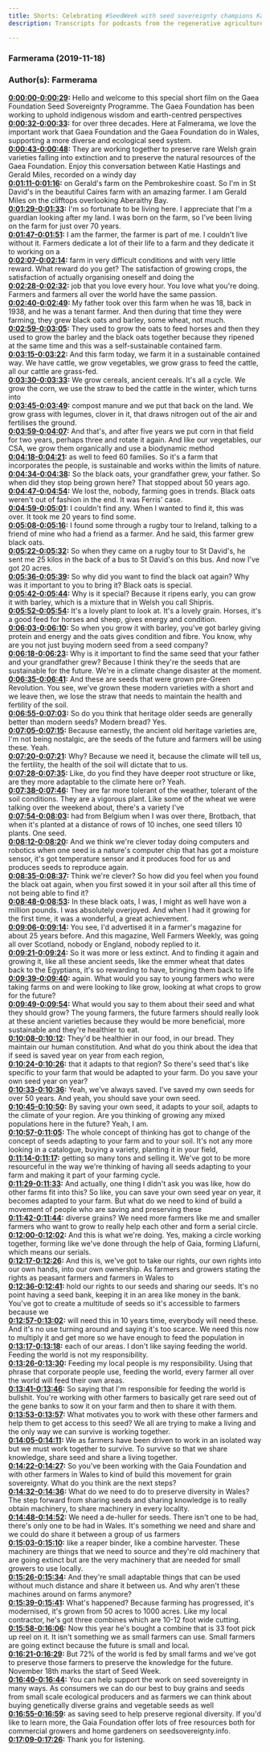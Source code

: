 ```yaml
---
title: Shorts: Celebrating #SeedWeek with seed sovereignty champions Katie Hastings and Gerard Miles
description: Transcripts for podcasts from the regenerative agriculture space. Search and find episodes and timestamps.

---
```


### Farmerama  (2019-11-18)  
### Author(s): Farmerama  

**[0:00:00-0:00:29](https://soundcloud.com/farmerama-radio/gaia-fondation-black-oats#t=0:00:00):**  Hello and welcome to this special short film on the  Gaea Foundation Seed Sovereignty Programme.  The Gaea Foundation has been working to uphold indigenous wisdom and earth-centred perspectives  
**[0:00:32-0:00:33](https://soundcloud.com/farmerama-radio/gaia-fondation-black-oats#t=0:00:32):**  for over three decades.  Here at Falmerama, we love the important work that Gaea Foundation and the Gaea Foundation  do in Wales, supporting a more diverse and ecological seed system.  
**[0:00:43-0:00:48](https://soundcloud.com/farmerama-radio/gaia-fondation-black-oats#t=0:00:43):**  They are working together to preserve rare Welsh grain varieties falling into extinction  and to preserve the natural resources of the Gaea Foundation.  Enjoy this conversation between Katie Hastings and Gerald Miles, recorded on a windy day  
**[0:01:11-0:01:16](https://soundcloud.com/farmerama-radio/gaia-fondation-black-oats#t=0:01:11):**  on Gerald's farm on the Pembrokeshire coast.  So I'm in St David's in the beautiful Caires farm with an amazing farmer.  I am Gerald Miles on the clifftops overlooking Aberaithy Bay.  
**[0:01:29-0:01:33](https://soundcloud.com/farmerama-radio/gaia-fondation-black-oats#t=0:01:29):**  I'm so fortunate to be living here.  I appreciate that I'm a guardian looking after my land.  I was born on the farm, so I've been living on the farm for just over 70 years.  
**[0:01:47-0:01:51](https://soundcloud.com/farmerama-radio/gaia-fondation-black-oats#t=0:01:47):**  I am the farmer, the farmer is part of me.  I couldn't live without it.  Farmers dedicate a lot of their life to a farm and they dedicate it to working on a  
**[0:02:07-0:02:14](https://soundcloud.com/farmerama-radio/gaia-fondation-black-oats#t=0:02:07):**  farm in very difficult conditions and with very little reward.  What reward do you get?  The satisfaction of growing crops, the satisfaction of actually organising oneself and doing the  
**[0:02:28-0:02:32](https://soundcloud.com/farmerama-radio/gaia-fondation-black-oats#t=0:02:28):**  job that you love every hour.  You love what you're doing.  Farmers and farmers all over the world have the same passion.  
**[0:02:40-0:02:49](https://soundcloud.com/farmerama-radio/gaia-fondation-black-oats#t=0:02:40):**  My father took over this farm when he was 18, back in 1938, and he was a tenant farmer.  And then during that time they were farming, they grew black oats and barley, some wheat,  not much.  
**[0:02:59-0:03:05](https://soundcloud.com/farmerama-radio/gaia-fondation-black-oats#t=0:02:59):**  They used to grow the oats to feed horses and then they used to grow the barley and  the black oats together because they ripened at the same time and this was a self-sustainable  contained farm.  
**[0:03:15-0:03:22](https://soundcloud.com/farmerama-radio/gaia-fondation-black-oats#t=0:03:15):**  And this farm today, we farm it in a sustainable contained way.  We have cattle, we grow vegetables, we grow grass to feed the cattle, all our cattle are  grass-fed.  
**[0:03:30-0:03:33](https://soundcloud.com/farmerama-radio/gaia-fondation-black-oats#t=0:03:30):**  We grow cereals, ancient cereals.  It's all a cycle.  We grow the corn, we use the straw to bed the cattle in the winter, which turns into  
**[0:03:45-0:03:49](https://soundcloud.com/farmerama-radio/gaia-fondation-black-oats#t=0:03:45):**  compost manure and we put that back on the land.  We grow grass with legumes, clover in it, that draws nitrogen out of the air and fertilises  the ground.  
**[0:03:59-0:04:07](https://soundcloud.com/farmerama-radio/gaia-fondation-black-oats#t=0:03:59):**  And that's, and after five years we put corn in that field for two years, perhaps  three and rotate it again.  And like our vegetables, our CSA, we grow them organically and use a biodynamic method  
**[0:04:18-0:04:21](https://soundcloud.com/farmerama-radio/gaia-fondation-black-oats#t=0:04:18):**  as well to feed 60 families.  So it's a farm that incorporates the people, is sustainable and works within the limits  of nature.  
**[0:04:34-0:04:38](https://soundcloud.com/farmerama-radio/gaia-fondation-black-oats#t=0:04:34):**  So the black oats, your grandfather grew, your father.  So when did they stop being grown here?  That stopped about 50 years ago.  
**[0:04:47-0:04:54](https://soundcloud.com/farmerama-radio/gaia-fondation-black-oats#t=0:04:47):**  We lost the, nobody, farming goes in trends.  Black oats weren't out of fashion in the end.  It was Ferris' case.  
**[0:04:59-0:05:01](https://soundcloud.com/farmerama-radio/gaia-fondation-black-oats#t=0:04:59):**  I couldn't find any.  When I wanted to find it, this was over.  It took me 20 years to find some.  
**[0:05:08-0:05:16](https://soundcloud.com/farmerama-radio/gaia-fondation-black-oats#t=0:05:08):**  I found some through a rugby tour to Ireland, talking to a friend of mine who had a friend  as a farmer.  And he said, this farmer grew black oats.  
**[0:05:22-0:05:32](https://soundcloud.com/farmerama-radio/gaia-fondation-black-oats#t=0:05:22):**  So when they came on a rugby tour to St David's, he sent me 25 kilos in the back of a bus to  St David's on this bus.  And now I've got 20 acres.  
**[0:05:36-0:05:39](https://soundcloud.com/farmerama-radio/gaia-fondation-black-oats#t=0:05:36):**  So why did you want to find the black oat again?  Why was it important to you to bring it?  Black oats is special.  
**[0:05:42-0:05:44](https://soundcloud.com/farmerama-radio/gaia-fondation-black-oats#t=0:05:42):**  Why is it special?  Because it ripens early, you can grow it with barley, which is a mixture that in Welsh you  call Shipris.  
**[0:05:52-0:05:54](https://soundcloud.com/farmerama-radio/gaia-fondation-black-oats#t=0:05:52):**  It's a lovely plant to look at.  It's a lovely grain.  Horses, it's a good feed for horses and sheep, gives energy and condition.  
**[0:06:03-0:06:10](https://soundcloud.com/farmerama-radio/gaia-fondation-black-oats#t=0:06:03):**  So when you grow it with barley, you've got barley giving protein and energy and the oats  gives condition and fibre.  You know, why are you not just buying modern seed from a seed company?  
**[0:06:18-0:06:23](https://soundcloud.com/farmerama-radio/gaia-fondation-black-oats#t=0:06:18):**  Why is it important to find the same seed that your father and your grandfather grew?  Because I think they're the seeds that are sustainable for the future.  We're in a climate change disaster at the moment.  
**[0:06:35-0:06:41](https://soundcloud.com/farmerama-radio/gaia-fondation-black-oats#t=0:06:35):**  And these are seeds that were grown pre-Green Revolution.  You see, we've grown these modern varieties with a short and we leave then, we lose the  straw that needs to maintain the health and fertility of the soil.  
**[0:06:55-0:07:03](https://soundcloud.com/farmerama-radio/gaia-fondation-black-oats#t=0:06:55):**  So do you think that heritage older seeds are generally better than modern seeds?  Modern bread?  Yes.  
**[0:07:05-0:07:15](https://soundcloud.com/farmerama-radio/gaia-fondation-black-oats#t=0:07:05):**  Because earnestly, the ancient old heritage varieties are, I'm not being nostalgic, are  the seeds of the future and farmers will be using these.  Yeah.  
**[0:07:20-0:07:21](https://soundcloud.com/farmerama-radio/gaia-fondation-black-oats#t=0:07:20):**  Why?  Because we need it, because the climate will tell us, the fertility, the health of the  soil will dictate that to us.  
**[0:07:28-0:07:35](https://soundcloud.com/farmerama-radio/gaia-fondation-black-oats#t=0:07:28):**  Like, do you find they have deeper root structure or like, are they more adaptable to the climate  here or?  Yeah.  
**[0:07:38-0:07:46](https://soundcloud.com/farmerama-radio/gaia-fondation-black-oats#t=0:07:38):**  They are far more tolerant of the weather, tolerant of the soil conditions.  They are a vigorous plant.  Like some of the wheat we were talking over the weekend about, there's a variety I've  
**[0:07:54-0:08:03](https://soundcloud.com/farmerama-radio/gaia-fondation-black-oats#t=0:07:54):**  had from Belgium when I was over there, Brotbach, that when it's planted at a distance of rows  of 10 inches, one seed tillers 10 plants.  One seed.  
**[0:08:12-0:08:20](https://soundcloud.com/farmerama-radio/gaia-fondation-black-oats#t=0:08:12):**  And we think we're clever today doing computers and robotics when one seed is a nature's  computer chip that has got a moisture sensor, it's got temperature sensor and it produces  food for us and produces seeds to reproduce again.  
**[0:08:35-0:08:37](https://soundcloud.com/farmerama-radio/gaia-fondation-black-oats#t=0:08:35):**  Think we're clever?  So how did you feel when you found the black oat again, when you first sowed it in your  soil after all this time of not being able to find it?  
**[0:08:48-0:08:53](https://soundcloud.com/farmerama-radio/gaia-fondation-black-oats#t=0:08:48):**  In these black oats, I was, I might as well have won a million pounds.  I was absolutely overjoyed.  And when I had it growing for the first time, it was a wonderful, a great achievement.  
**[0:09:06-0:09:14](https://soundcloud.com/farmerama-radio/gaia-fondation-black-oats#t=0:09:06):**  You see, I'd advertised it in a farmer's magazine for about 25 years before.  And this magazine, Well Farmers Weekly, was going all over Scotland, nobody or England,  nobody replied to it.  
**[0:09:21-0:09:24](https://soundcloud.com/farmerama-radio/gaia-fondation-black-oats#t=0:09:21):**  So it was more or less extinct.  And to finding it again and growing it, like all these ancient seeds, like the emmer wheat  that dates back to the Egyptians, it's so rewarding to have, bringing them back to life  
**[0:09:39-0:09:40](https://soundcloud.com/farmerama-radio/gaia-fondation-black-oats#t=0:09:39):**  again.  What would you say to young farmers who were taking farms on and were looking to like grow,  looking at what crops to grow for the future?  
**[0:09:49-0:09:54](https://soundcloud.com/farmerama-radio/gaia-fondation-black-oats#t=0:09:49):**  What would you say to them about their seed and what they should grow?  The young farmers, the future farmers should really look at these ancient varieties because  they would be more beneficial, more sustainable and they're healthier to eat.  
**[0:10:08-0:10:12](https://soundcloud.com/farmerama-radio/gaia-fondation-black-oats#t=0:10:08):**  They'd be healthier in our food, in our bread.  They maintain our human constitution.  And what do you think about the idea that if seed is saved year on year from each region,  
**[0:10:24-0:10:26](https://soundcloud.com/farmerama-radio/gaia-fondation-black-oats#t=0:10:24):**  that it adapts to that region?  So there's seed that's like specific to your farm that would be adapted to your farm.  Do you save your own seed year on year?  
**[0:10:33-0:10:36](https://soundcloud.com/farmerama-radio/gaia-fondation-black-oats#t=0:10:33):**  Yeah, we've always saved.  I've saved my own seeds for over 50 years.  And yeah, you should save your own seed.  
**[0:10:45-0:10:50](https://soundcloud.com/farmerama-radio/gaia-fondation-black-oats#t=0:10:45):**  By saving your own seed, it adapts to your soil, adapts to the climate of your region.  Are you thinking of growing any mixed populations here in the future?  Yeah, I am.  
**[0:10:57-0:11:05](https://soundcloud.com/farmerama-radio/gaia-fondation-black-oats#t=0:10:57):**  The whole concept of thinking has got to change of the concept of seeds adapting to your farm  and to your soil.  It's not any more looking in a catalogue, buying a variety, planting it in your field,  
**[0:11:14-0:11:17](https://soundcloud.com/farmerama-radio/gaia-fondation-black-oats#t=0:11:14):**  getting so many tons and selling it.  We've got to be more resourceful in the way we're thinking of having all seeds adapting  to your farm and making it part of your farming cycle.  
**[0:11:29-0:11:33](https://soundcloud.com/farmerama-radio/gaia-fondation-black-oats#t=0:11:29):**  And actually, one thing I didn't ask you was like, how do other farms fit into this?  So like, you can save your own seed year on year, it becomes adapted to your farm.  But what do we need to kind of build a movement of people who are saving and preserving these  
**[0:11:42-0:11:44](https://soundcloud.com/farmerama-radio/gaia-fondation-black-oats#t=0:11:42):**  diverse grains?  We need more farmers like me and smaller farmers who want to grow to really help each other  and form a serial circle.  
**[0:12:00-0:12:02](https://soundcloud.com/farmerama-radio/gaia-fondation-black-oats#t=0:12:00):**  And this is what we're doing.  Yes, making a circle working together, forming like we've done through the help of Gaia,  forming Llafurni, which means our serials.  
**[0:12:17-0:12:26](https://soundcloud.com/farmerama-radio/gaia-fondation-black-oats#t=0:12:17):**  And this is, we've got to take our rights, our own rights into our own hands, into our  own ownership.  As farmers and growers stating the rights as peasant farmers and farmers in Wales to  
**[0:12:36-0:12:41](https://soundcloud.com/farmerama-radio/gaia-fondation-black-oats#t=0:12:36):**  hold our rights to our seeds and sharing our seeds.  It's no point having a seed bank, keeping it in an area like money in the bank.  You've got to create a multitude of seeds so it's accessible to farmers because we  
**[0:12:57-0:13:02](https://soundcloud.com/farmerama-radio/gaia-fondation-black-oats#t=0:12:57):**  will need this in 10 years time, everybody will need these.  And it's no use turning around and saying it's too scarce.  We need this now to multiply it and get more so we have enough to feed the population in  
**[0:13:17-0:13:18](https://soundcloud.com/farmerama-radio/gaia-fondation-black-oats#t=0:13:17):**  each of our areas.  I don't like saying feeding the world.  Feeding the world is not my responsibility.  
**[0:13:26-0:13:30](https://soundcloud.com/farmerama-radio/gaia-fondation-black-oats#t=0:13:26):**  Feeding my local people is my responsibility.  Using that phrase that corporate people use, feeding the world, every farmer all over the  world will feed their own areas.  
**[0:13:41-0:13:46](https://soundcloud.com/farmerama-radio/gaia-fondation-black-oats#t=0:13:41):**  So saying that I'm responsible for feeding the world is bullshit.  You're working with other farmers to basically get rare seed out of the gene banks to sow  it on your farm and then to share it with them.  
**[0:13:53-0:13:57](https://soundcloud.com/farmerama-radio/gaia-fondation-black-oats#t=0:13:53):**  What motivates you to work with these other farmers and help them to get access to this  seed?  We all are trying to make a living and the only way we can survive is working together.  
**[0:14:05-0:14:11](https://soundcloud.com/farmerama-radio/gaia-fondation-black-oats#t=0:14:05):**  We as farmers have been driven to work in an isolated way but we must work together  to survive.  To survive so that we share knowledge, share seed and share a living together.  
**[0:14:22-0:14:27](https://soundcloud.com/farmerama-radio/gaia-fondation-black-oats#t=0:14:22):**  So you've been working with the Gaia Foundation and with other farmers in Wales to kind of  build this movement for grain sovereignty.  What do you think are the next steps?  
**[0:14:32-0:14:36](https://soundcloud.com/farmerama-radio/gaia-fondation-black-oats#t=0:14:32):**  What do we need to do to preserve diversity in Wales?  The step forward from sharing seeds and sharing knowledge is to really obtain machinery, to  share machinery in every locality.  
**[0:14:48-0:14:52](https://soundcloud.com/farmerama-radio/gaia-fondation-black-oats#t=0:14:48):**  We need a de-huller for seeds.  There isn't one to be had, there's only one to be had in Wales.  It's something we need and share and we could do share it between a group of us farmers  
**[0:15:03-0:15:10](https://soundcloud.com/farmerama-radio/gaia-fondation-black-oats#t=0:15:03):**  like a reaper binder, like a combine harvester.  These machinery are things that we need to source and they're old machinery that are  going extinct but are the very machinery that are needed for small growers to use locally.  
**[0:15:26-0:15:34](https://soundcloud.com/farmerama-radio/gaia-fondation-black-oats#t=0:15:26):**  And they're small adaptable things that can be used without much distance and share it  between us.  And why aren't these machines around on farms anymore?  
**[0:15:39-0:15:41](https://soundcloud.com/farmerama-radio/gaia-fondation-black-oats#t=0:15:39):**  What's happened?  Because farming has progressed, it's modernised, it's grown from 50 acres to 1000 acres.  Like my local contractor, he's got three combines which are 10-12 foot wide cutting.  
**[0:15:58-0:16:06](https://soundcloud.com/farmerama-radio/gaia-fondation-black-oats#t=0:15:58):**  Now this year he's bought a combine that is 33 foot pick up reel on it.  It isn't something we as small farmers can use.  Small farmers are going extinct because the future is small and local.  
**[0:16:21-0:16:29](https://soundcloud.com/farmerama-radio/gaia-fondation-black-oats#t=0:16:21):**  But 72% of the world is fed by small farms and we've got to preserve those farmers  to preserve the knowledge for the future.  November 18th marks the start of Seed Week.  
**[0:16:40-0:16:44](https://soundcloud.com/farmerama-radio/gaia-fondation-black-oats#t=0:16:40):**  You can help support the work on seed sovereignty in many ways.  As consumers we can do our best to buy grains and seeds from small scale ecological producers  and as farmers we can think about buying genetically diverse grains and vegetable seeds as well  
**[0:16:55-0:16:59](https://soundcloud.com/farmerama-radio/gaia-fondation-black-oats#t=0:16:55):**  as saving seed to help preserve regional diversity.  If you'd like to learn more, the Gaia Foundation offer lots of free resources both for commercial  growers and home gardeners on seedsovereignty.info.  
**[0:17:09-0:17:26](https://soundcloud.com/farmerama-radio/gaia-fondation-black-oats#t=0:17:09):**  Thank you for listening.  